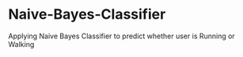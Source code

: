 # Naive-Bayes-Classifier

Applying Naive Bayes Classifier to predict whether user is Running or Walking
